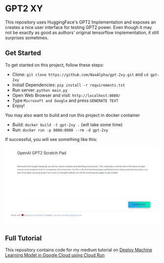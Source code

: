 # GPT2 XY

This repository uses HuggingFace's GPT2 Implementation and exposes an creates a nice user interface for testing GPT2 power. Even though it may not be exactly as good as authors' original tensorflow implementation, it still surprises sometimes.

## Get Started

To get started on this project, follow these steps:

* Clone: `git clone https://github.com/NaxAlpha/gpt-2xy.git` and `cd gpt-2xy`
* Install Dependencies: `pip install -r requirements.txt`
* Run server: `python main.py`
* Open Web Browser and visit: `http://localhost:8080/`
* Type `Microsoft and Google` and press `GENERATE TEXT`
* Enjoy!

You may also want to build and run this project in docker container

* Build: `docker build -t gpt-2xy .` (will take some time)
* Run: `docker run -p 8080:8080 --rm -d gpt-2xy`

If successful, you will see something like this:

![Demo Image](demo.jpg)

## Full Tutorial

This repository contains code for my medium tutorial on [Deploy Machine Learning Model in Google Cloud using Cloud Run](https://medium.com/@NaxAlpha/deploy-machine-learning-model-in-google-cloud-using-cloud-run-6ced8ba52aac)
